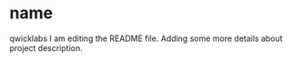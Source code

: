# name
qwicklabs
I am editing the README file. Adding some more details about project description.

